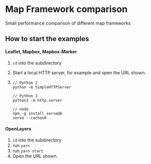 # Map Framework comparison
Small performance comparison of different map frameworks



## How to start the examples

#### Leaflet, Mapbox, Mapbox-Marker

1. `cd` into the subdirectory

2. Start a local HTTP server, for example and open the URL shown.

3. ```
   // Python 2
   python -m SimpleHTTPServer
   
   // Python 3
   python3 -m http.server
   
   // node
   npm -g install serve@6
   serve --cache=0
   ```


#### OpenLayers

1. `cd` into the subdirectory
2. run `yarn`
3. run `yarn start`
4. Open the URL shown.

